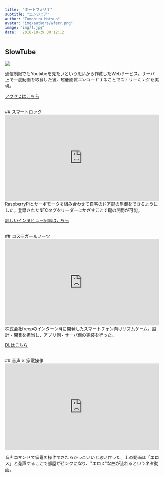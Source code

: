 ```yaml
---
title:  "ポートフォリオ"
subtitle: "エンジニア"
author: "Tomohiro Matsuo"
avatar: "img/authors/wferr.png"
image: "img/f.jpg"
date:   2018-10-29 00:12:12
---
```

<style>
.video{
  position:relative;
  width:100%;
  padding-top:56.25%;
}
.video iframe{
  position:absolute;
  top:0;
  right:0;
  width:100%;
  height:100%;
}
</style>
<p style="display:none;"></p>

## SlowTube
<a href="https://slow-tube.com"> <image src="img/slow.png" class="article-image" xlink:href="https://slow-tube.com"></image> </a>

通信制限でもYoutubeを見たいという思いから作成したWebサービス。サーバ上で一度動画を取得した後、超低画質エンコードすることでストリーミングを実現。  

<a href="https://slow-tube.com">アクセスはこちら</a>
  
<br>
## スマートロック
<div class="video">
<iframe src="https://www.youtube.com/embed/-EwjqVQ5Tf4" frameborder="0" allow="accelerometer; autoplay; encrypted-media; gyroscope; picture-in-picture" allowfullscreen></iframe>
</div>
RaspberryPiとサーボモータを組み合わせて自宅のドア鍵の制御をできるようにした。登録されたNFCタグをリーダーにかざすことで鍵の開閉が可能。

<a href="https://kadai-info.com/2018/04/20/interview-matsuo/">詳しいインタビュー記事はこちら</a>

<br>
## コスモガールノーツ
<div class="video">
<iframe src="https://www.youtube.com/embed/yMG-PuacEYA" frameborder="0" allow="accelerometer; autoplay; encrypted-media; gyroscope; picture-in-picture" allowfullscreen></iframe>
</div>
株式会社freepのインターン時に開発したスマートフォン向けリズムゲーム。設計・開発を担当し、アプリ側・サーバ側の実装を行った。  
  
<a href="https://play.google.com/store/apps/details?id=jp.co.freep.cgn">DLはこちら</a>

<br>
## 音声 ✕ 家電操作
<div class="video">
<iframe src="https://www.youtube.com/embed/h9l2BENMTQI" frameborder="0" allow="accelerometer; autoplay; encrypted-media; gyroscope; picture-in-picture" allowfullscreen></iframe>
</div>

音声コマンドで家電を操作できたらかっこいいと思い作った。上の動画は「エロス」と発声することで部屋がピンクになり、"エロス"な曲が流れるというネタ動画。
